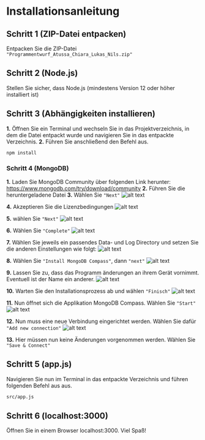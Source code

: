 # Installationsanleitung

## Schritt 1 (ZIP-Datei entpacken)
Entpacken Sie die ZIP-Datei `"Programmentwurf_Atussa_Chiara_Lukas_Nils.zip"`

## Schritt 2 (Node.js)
Stellen Sie sicher, dass Node.js (mindestens Version 12 oder höher installiert ist)

## Schritt 3 (Abhängigkeiten installieren)
**1.** Öffnen Sie ein Terminal und wechseln Sie in das Projektverzeichnis, in dem die Datei entpackt wurde und navigieren Sie in das entpackte Verzeichnis.
**2.** Führen Sie anschließend den Befehl aus.
~~~bash
npm install
~~~

### Schritt 4 (MongoDB)
**1.** Laden Sie MongoDB Community über folgenden Link herunter: https://www.mongodb.com/try/download/community
**2.** Führen Sie die heruntergeladene Datei
**3.** Wählen Sie `"Next"`
![alt text](documentation/img/image.png)

**4.** Akzeptieren Sie die Lizenzbedingungen
![alt text](documentation/img/image-1.png)

**5.** wählen Sie `"Next"`
![alt text](documentation/img/image-2.png)

**6.** Wählen Sie `"Complete"`
![alt text](documentation/img/image-4.png)

**7.** Wählen Sie jeweils ein passendes Data- und Log Directory und setzen Sie die anderen Einstellungen wie folgt:
![alt text](documentation/img/image-5.png)

**8.** Wählen Sie `"Install MongoDB Compass"`, dann `"next"`
![alt text](documentation/img/image-8.png)

**9.** Lassen Sie zu, dass das Programm änderungen an ihrem Gerät vornimmt. Eventuell ist der Name ein anderer.
![alt text](documentation/img/image-9.png)

**10.** Warten Sie den Installationsprozess ab und wählen `"Finisch"`
![alt text](documentation/img/image-10.png)

**11.** Nun öffnet sich die Applikation MongoDB Compass. Wählen Sie `"Start"`
![alt text](documentation/img/image-11.png)

**12.** Nun muss eine neue Verbindung eingerichtet werden. Wählen Sie dafür `"Add new connection"`
![alt text](documentation/img/image-12.png)

**13.** Hier müssen nun keine Änderungen vorgenommen werden. Wählen Sie `"Save & Connect"`

## Schritt 5 (app.js)
Navigieren Sie nun im Terminal in das entpackte Verzeichnis und führen folgenden Befehl aus aus.
~~~bash
src/app.js
~~~

## Schritt 6 (localhost:3000)
Öffnen Sie in einem Browser localhost:3000. Viel Spaß!